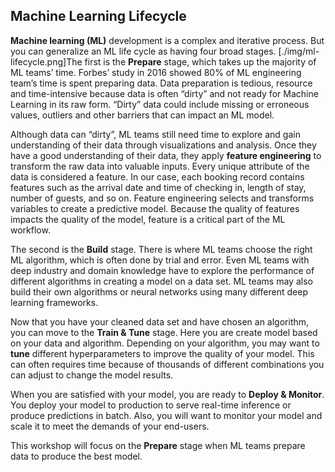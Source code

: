 ## Machine Learning Lifecycle

**Machine learning (ML)** development is a complex and iterative process. But you can generalize an ML life cycle as having four broad stages.
[./img/ml-lifecycle.png]The first is the **Prepare** stage, which takes up the majority of ML teams’ time. Forbes’ study in 2016 showed 80% of ML engineering team’s time is spent preparing data. Data preparation is tedious, resource and time-intensive because data is often “dirty” and not ready for Machine Learning in its raw form. “Dirty” data could include missing or erroneous values, outliers and other barriers that can impact an ML model. 

Although data can “dirty”, ML teams still need time to explore and gain understanding of their data through visualizations and analysis. Once they have a good understanding of their data, they apply **feature engineering** to transform the raw data into valuable inputs. Every unique attribute of the data is considered a feature. In our case, each booking record contains features such as the arrival date and time of checking in, length of stay, number of guests, and so on. Feature engineering selects and transforms variables to create a predictive model. Because the quality of features impacts the quality of the model, feature is a critical part of the ML workflow.

The second is the **Build** stage. There is where ML teams choose the right ML algorithm, which is often done by trial and error. Even ML teams with deep industry and domain knowledge have to explore the performance of different algorithms in creating a model on a data set. ML teams may also build their own algorithms or neural networks using many different deep learning frameworks. 

Now that you have your cleaned data set and have chosen an algorithm, you can move to the **Train & Tune** stage. Here you are create model based on your data and algorithm. Depending on your algorithm, you may want to **tune** different hyperparameters to improve the quality of your model. This can often requires time because of thousands of different combinations you can adjust to change the model results.

When you are satisfied with your model, you are ready to **Deploy & Monitor**. You deploy your model to production to serve real-time inference or produce predictions in batch. Also, you will want to monitor your model and scale it to meet the demands of your end-users. 

This workshop will focus on the **Prepare** stage when ML teams prepare data to produce the best model.